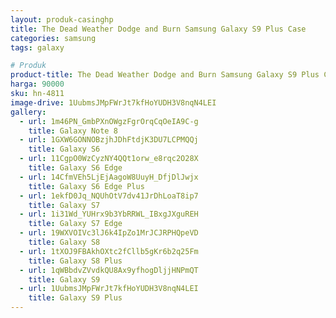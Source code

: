 ```yaml
---
layout: produk-casinghp
title: The Dead Weather Dodge and Burn Samsung Galaxy S9 Plus Case
categories: samsung
tags: galaxy

# Produk
product-title: The Dead Weather Dodge and Burn Samsung Galaxy S9 Plus Case
harga: 90000
sku: hn-4811
image-drive: 1UubmsJMpFWrJt7kfHoYUDH3V8nqN4LEI
gallery:
  - url: 1m46PN_GmbPXnOWgzFgrOrqCqOeIA9C-g
    title: Galaxy Note 8
  - url: 1GXW6GONNOBzjhJDhFtdjK3DU7LCPMQQj
    title: Galaxy S6
  - url: 11CgpO0WzCyzNY4QQt1orw_e8rqc2O28X
    title: Galaxy S6 Edge
  - url: 14CfmVEh5LjEjAagoW8UuyH_DfjDlJwjx
    title: Galaxy S6 Edge Plus
  - url: 1ekfD0Jq_NQUhOtV7dv41JrDhLoaT8ip7
    title: Galaxy S7
  - url: 1i31Wd_YUHrx9b3YbRRWL_IBxgJXguREH
    title: Galaxy S7 Edge
  - url: 19WXVOIVc3lJ6k4IpZo1MrJCJRPHQpeVD
    title: Galaxy S8
  - url: 1tXOJ9FBAkhOXtc2fCllb5gKr6b2q25Fm
    title: Galaxy S8 Plus
  - url: 1qWBbdvZVvdkQU8Ax9yfhogDljjHNPmQT
    title: Galaxy S9
  - url: 1UubmsJMpFWrJt7kfHoYUDH3V8nqN4LEI
    title: Galaxy S9 Plus
---
```

